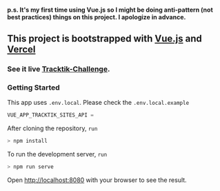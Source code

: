 #### **p.s. It's my first time using Vue.js so I might be doing anti-pattern (not best practices) things on this project. I apologize in advance.**

## This project is bootstrapped with [Vue.js](https://vuejs.org/) and [Vercel](https://vercel.com/)

### See it live [Tracktik-Challenge](https://tracktik-challenge-fe.vercel.app/).

### Getting Started

This app uses `.env.local`. Please check the `.env.local.example`

```javascript
VUE_APP_TRACKTIK_SITES_API =
```

After cloning the repository, `run`

```javascript
> npm install
```

To run the development server, `run`

```javascript
> npm run serve
```

Open [http://localhost:8080](http://localhost:8080) with your browser to see the result.
